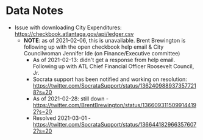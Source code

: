 # Data Notes
- Issue with downloading City Expenditures: https://checkbook.atlantaga.gov/api/ledger.csv
  - **NOTE**: as of 2021-02-06, this is unavailable.  Brent Brewington is following up with the open checkbook help email & City Councilwoman Jennifer Ide (on Finance/Executive committee)
    - As of 2021-02-13: didn't get a response from help email.  Following up with ATL Chief Financial Officer Roosevelt Council, Jr.
    - Socrata support has been notified and working on resolution: https://twitter.com/SocrataSupport/status/1362409889373577218?s=20
    - As of 2021-02-28: still down - https://twitter.com/BrentBrewington/status/1366093115099144192?s=20
    - Resolved 2021-03-01 - https://twitter.com/SocrataSupport/status/1366441829663576072?s=20
